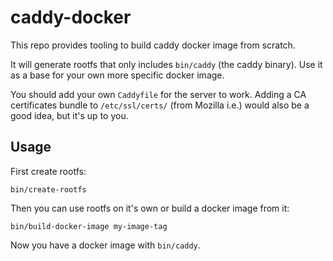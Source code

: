# caddy-docker

This repo provides tooling to build caddy docker image from scratch.

It will generate rootfs that only includes `bin/caddy` (the caddy binary).
Use it as a base for your own more specific docker image.

You should add your own `Caddyfile` for the server to work.
Adding a CA certificates bundle to `/etc/ssl/certs/` (from Mozilla i.e.) would also be a good idea, but it's up to you.

## Usage

First create rootfs:

```shell
bin/create-rootfs
```

Then you can use rootfs on it's own or build a docker image from it:

```shell
bin/build-docker-image my-image-tag
```

Now you have a docker image with `bin/caddy`.
